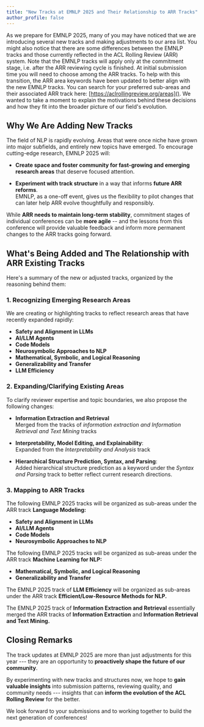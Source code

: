 ```yaml
---
title: "New Tracks at EMNLP 2025 and Their Relationship to ARR Tracks"
author_profile: false
---
```


As we prepare for EMNLP 2025, many of you may have noticed that we are introducing several new tracks and making adjustments to our area list. You might also notice that there are some differences between the EMNLP tracks and those currently reflected in the ACL Rolling Review (ARR) system. Note that the EMNLP tracks will apply only at the commitment stage, i.e. after the ARR reviewing cycle is finished. At initial submission time you will need to choose among the ARR tracks. To help with this transition, the ARR area keywords have been updated to better align with the new EMNLP tracks. You can search for your preferred sub-areas and their associated ARR track here: [https://aclrollingreview.org/areas](). We wanted to take a moment to explain the motivations behind these decisions and how they fit into the broader picture of our field's evolution.

## Why We Are Adding New Tracks

The field of NLP is rapidly evolving. Areas that were once niche have grown into major subfields, and entirely new topics have emerged. To encourage cutting-edge research, EMNLP 2025 will:

- **Create space and foster community for fast-growing and emerging research areas** that deserve focused attention.

- **Experiment with track structure** in a way that informs **future ARR reforms**.  
  EMNLP, as a one-off event, gives us the flexibility to pilot changes that can later help ARR evolve thoughtfully and responsibly.

While **ARR needs to maintain long-term stability**, commitment stages of individual conferences can be **more agile** -- and the lessons from this conference will provide valuable feedback and inform more permanent changes to the ARR tracks going forward.

## What's Being Added and The Relationship with ARR Existing Tracks

Here's a summary of the new or adjusted tracks, organized by the reasoning behind them:

### 1. Recognizing Emerging Research Areas

We are creating or highlighting tracks to reflect research areas that have recently expanded rapidly:

- **Safety and Alignment in LLMs**
- **AI/LLM Agents**
- **Code Models**
- **Neurosymbolic Approaches to NLP**
- **Mathematical, Symbolic, and Logical Reasoning**
- **Generalizability and Transfer**
- **LLM Efficiency**

### 2. Expanding/Clarifying Existing Areas

To clarify reviewer expertise and topic boundaries, we also propose the following changes:

- **Information Extraction and Retrieval**  
  Merged from the tracks of *information extraction and Information Retrieval and Text Mining* tracks

- **Interpretability, Model Editing, and Explainability**:  
  Expanded from the *Interpretability and Analysis* track

- **Hierarchical Structure Prediction, Syntax, and Parsing**:  
  Added hierarchical structure prediction as a keyword under the *Syntax and Parsing* track to better reflect current research directions.

### 3. Mapping to ARR Tracks

The following EMNLP 2025 tracks will be organized as sub-areas under the ARR track **Language Modeling:**

- **Safety and Alignment in LLMs**
- **AI/LLM Agents**
- **Code Models**
- **Neurosymbolic Approaches to NLP**

The following EMNLP 2025 tracks will be organized as sub-areas under the ARR track **Machine Learning for NLP:**

- **Mathematical, Symbolic, and Logical Reasoning**
- **Generalizability and Transfer**

The EMNLP 2025 track of **LLM Efficiency** will be organized as sub-areas under the ARR track **Efficient/Low-Resource Methods for NLP.**

The EMNLP 2025 track of **Information Extraction and Retrieval** essentially merged the ARR tracks of **Information Extraction** and **Information Retrieval and Text Mining.**

## Closing Remarks

The track updates at EMNLP 2025 are more than just adjustments for this year --- they are an opportunity to **proactively shape the future of our community**.

By experimenting with new tracks and structures now, we hope to **gain valuable insights** into submission patterns, reviewing quality, and community needs --- insights that can **inform the evolution of the ACL Rolling Review** for the better.

We look forward to your submissions and to working together to build the next generation of conferences!